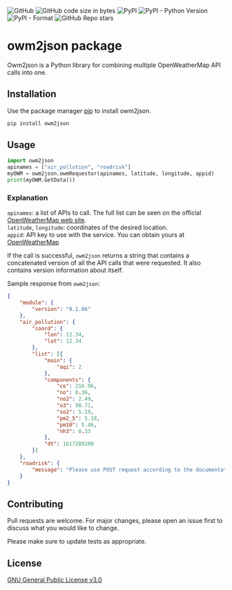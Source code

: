 ![GitHub](https://img.shields.io/github/license/viktak/owm2json) ![GitHub code size in bytes](https://img.shields.io/github/languages/code-size/viktak/owm2json) ![PyPI](https://img.shields.io/pypi/v/owm2json) ![PyPI - Python Version](https://img.shields.io/pypi/pyversions/owm2json) ![PyPI - Format](https://img.shields.io/pypi/format/owm2json)  ![GitHub Repo stars](https://img.shields.io/github/stars/viktak/owm2json?style=social)

# owm2json package

Owm2json is a Python library for combining multiple OpenWeatherMap API calls into one.

## Installation

Use the package manager [pip](https://pip.pypa.io/en/stable/) to install owm2json.

```bash
pip install owm2json
```

## Usage

```python
import owm2json
apinames = ["air_pollution", "roadrisk"]
myOWM = owm2json.owmRequestor(apinames, latitude, longitude, appid)
print(myOWM.GetData())
```

### Explanation
`apinames`: a list of APIs to call. The full list can be seen on the official [OpenWeatherMap web site](https://openweathermap.org/api).<br>
`latitude`, `longitude`: coordinates of the desired location.<br>
`appid`: API key to use with the service. You can obtain yours at [OpenWeatherMap](https://home.openweathermap.org/api_keys)

If the call is successful, `owm2json` returns a string that contains a concatenated version of all the API calls that were requested. It also contains version information about itself.

Sample response from `owm2json`:
```json
{
    "module": {
        "version": "0.1.86"
    },
    "air_pollution": {
        "coord": {
            "lon": 12.34,
            "lat": 12.34
        },
        "list": [{
            "main": {
                "aqi": 2
            },
            "components": {
                "co": 216.96,
                "no": 0.36,
                "no2": 2.49,
                "o3": 98.71,
                "so2": 5.19,
                "pm2_5": 5.18,
                "pm10": 5.46,
                "nh3": 0.33
            },
            "dt": 1617289200
        }]
    },
    "roadrisk": {
        "message": "Please use POST request according to the documentation https://openweathermap.org/api/road-risk"
    }
}
```

## Contributing
Pull requests are welcome. For major changes, please open an issue first to discuss what you would like to change.

Please make sure to update tests as appropriate.

## License
[GNU General Public License v3.0](https://choosealicense.com/licenses/gpl-3.0/)

